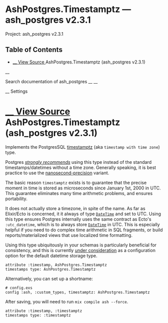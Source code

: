 # AshPostgres.Timestamptz — ash_postgres v2.3.1

Project: ash_postgres v2.3.1

## Table of Contents

- [ __ View Source ](external_link) AshPostgres.Timestamptz (ash_postgres v2.3.1)

__

Search documentation of ash_postgres __ __

__ Settings

#  [ __ View Source ](external_link) AshPostgres.Timestamptz (ash_postgres v2.3.1)

Implements the PostgresSQL [timestamptz](external_link) (aka `timestamp with time zone`) type.

Postgres [_strongly recommends_](external_link) using this type instead of the standard timestamps/datetimes without a time zone. Generally speaking, it is best practice to use the [nanosecond-precision](external_link) variant.

The basic reason `timestamptz` exists is to guarantee that the precise moment in time is stored as microseconds since January 1st, 2000 in UTC. This guarantee eliminates many time arithmetic problems, and ensures portability.

It does not actually store a timezone, in spite of the name. As far as Elixir/Ecto is concerned, it it always of type [`DateTime`](external_link) and set to UTC. Using this type ensures Postgres internally uses the same contract as Ecto's `:utc_datetime`, which is to always store [`DateTime`](external_link) in UTC. This is especially helpful if you need to do complex time arithmetic in SQL fragments, or build reports/materialized views that use localized time formatting.

Using this type ubiquitously in your schemas is particularly beneficial for consistency, and this is currently [under consideration](external_link) as a configuration option for the default datetime storage type.
    
    
    attribute :timestamp, AshPostgres.Timestamptz
    timestamps type: AshPostgres.Timestamptz

Alternatively, you can set up a shortname:
    
    
    # config.exs
    config :ash, :custom_types, timestamptz: AshPostgres.Timestamptz

After saving, you will need to run `mix compile ash --force`.
    
    
    attribute :timestamp, :timestamptz
    timestamps type: :timestamptz
